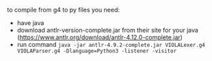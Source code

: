 to compile from g4 to py files you need:
- have java
- download antlr-version-complete.jar from their site for your java (https://www.antlr.org/download/antlr-4.12.0-complete.jar)
- run command `java -jar antlr-4.9.2-complete.jar VIOLALexer.g4 VIOLAParser.g4 -Dlanguage=Python3 -listener -visitor`